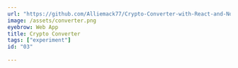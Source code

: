 ```yaml
---
url: "https://github.com/Alliemack77/Crypto-Converter-with-React-and-Node.js"
image: /assets/converter.png
eyebrow: Web App
title: Crypto Converter
tags: ["experiment"]
id: "03"
  
---
```

